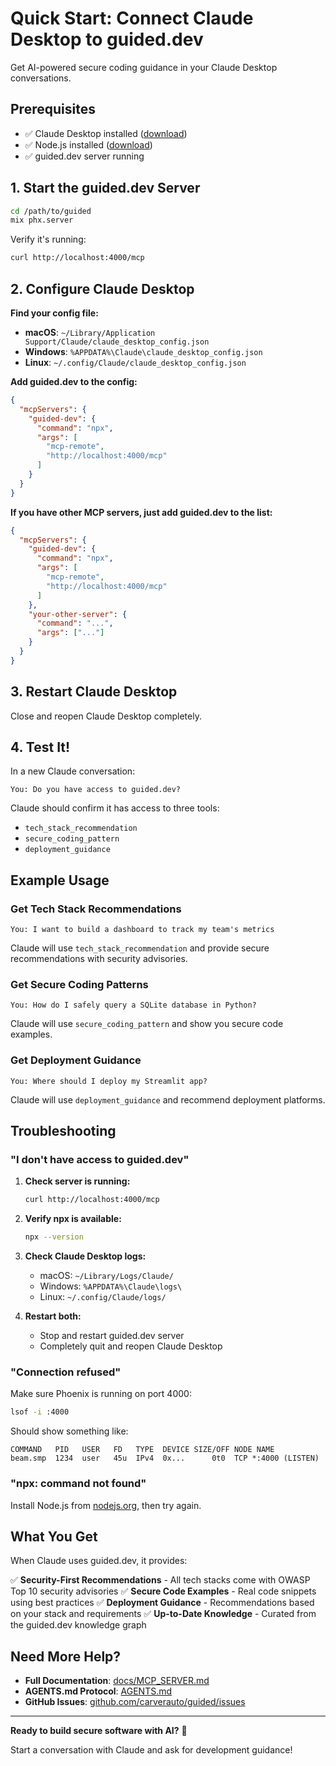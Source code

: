 # Quick Start: Connect Claude Desktop to guided.dev

Get AI-powered secure coding guidance in your Claude Desktop conversations.

## Prerequisites

- ✅ Claude Desktop installed ([download](https://claude.ai/download))
- ✅ Node.js installed ([download](https://nodejs.org))
- ✅ guided.dev server running

## 1. Start the guided.dev Server

```bash
cd /path/to/guided
mix phx.server
```

Verify it's running:
```bash
curl http://localhost:4000/mcp
```

## 2. Configure Claude Desktop

**Find your config file:**
- **macOS**: `~/Library/Application Support/Claude/claude_desktop_config.json`
- **Windows**: `%APPDATA%\Claude\claude_desktop_config.json`
- **Linux**: `~/.config/Claude/claude_desktop_config.json`

**Add guided.dev to the config:**

```json
{
  "mcpServers": {
    "guided-dev": {
      "command": "npx",
      "args": [
        "mcp-remote",
        "http://localhost:4000/mcp"
      ]
    }
  }
}
```

**If you have other MCP servers, just add guided.dev to the list:**

```json
{
  "mcpServers": {
    "guided-dev": {
      "command": "npx",
      "args": [
        "mcp-remote",
        "http://localhost:4000/mcp"
      ]
    },
    "your-other-server": {
      "command": "...",
      "args": ["..."]
    }
  }
}
```

## 3. Restart Claude Desktop

Close and reopen Claude Desktop completely.

## 4. Test It!

In a new Claude conversation:

```
You: Do you have access to guided.dev?
```

Claude should confirm it has access to three tools:
- `tech_stack_recommendation`
- `secure_coding_pattern`
- `deployment_guidance`

## Example Usage

### Get Tech Stack Recommendations

```
You: I want to build a dashboard to track my team's metrics
```

Claude will use `tech_stack_recommendation` and provide secure recommendations with security advisories.

### Get Secure Coding Patterns

```
You: How do I safely query a SQLite database in Python?
```

Claude will use `secure_coding_pattern` and show you secure code examples.

### Get Deployment Guidance

```
You: Where should I deploy my Streamlit app?
```

Claude will use `deployment_guidance` and recommend deployment platforms.

## Troubleshooting

### "I don't have access to guided.dev"

1. **Check server is running:**
   ```bash
   curl http://localhost:4000/mcp
   ```

2. **Verify npx is available:**
   ```bash
   npx --version
   ```

3. **Check Claude Desktop logs:**
   - macOS: `~/Library/Logs/Claude/`
   - Windows: `%APPDATA%\Claude\logs\`
   - Linux: `~/.config/Claude/logs/`

4. **Restart both:**
   - Stop and restart guided.dev server
   - Completely quit and reopen Claude Desktop

### "Connection refused"

Make sure Phoenix is running on port 4000:
```bash
lsof -i :4000
```

Should show something like:
```
COMMAND   PID   USER   FD   TYPE  DEVICE SIZE/OFF NODE NAME
beam.smp  1234  user   45u  IPv4  0x...      0t0  TCP *:4000 (LISTEN)
```

### "npx: command not found"

Install Node.js from [nodejs.org](https://nodejs.org), then try again.

## What You Get

When Claude uses guided.dev, it provides:

✅ **Security-First Recommendations** - All tech stacks come with OWASP Top 10 security advisories
✅ **Secure Code Examples** - Real code snippets using best practices
✅ **Deployment Guidance** - Recommendations based on your stack and requirements
✅ **Up-to-Date Knowledge** - Curated from the guided.dev knowledge graph

## Need More Help?

- **Full Documentation**: [docs/MCP_SERVER.md](guided/docs/MCP_SERVER.md)
- **AGENTS.md Protocol**: [AGENTS.md](AGENTS.md)
- **GitHub Issues**: [github.com/carverauto/guided/issues](https://github.com/carverauto/guided/issues)

---

**Ready to build secure software with AI?** 🚀

Start a conversation with Claude and ask for development guidance!
